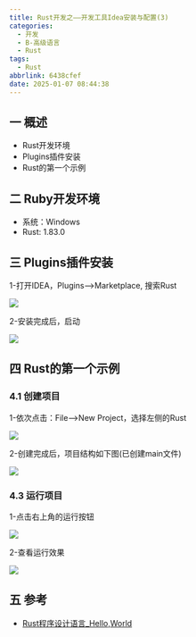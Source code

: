 ```yaml
---
title: Rust开发之——开发工具Idea安装与配置(3)
categories:
  - 开发
  - B-高级语言
  - Rust
tags:
  - Rust
abbrlink: 6438cfef
date: 2025-01-07 08:44:38
---
```

## 一 概述

* Rust开发环境
* Plugins插件安装
* Rust的第一个示例

<!--more-->

## 二 Ruby开发环境

* 系统：Windows
* Rust: 1.83.0 

## 三 Plugins插件安装

1-打开IDEA，Plugins—>Marketplace, 搜索Rust

![][1]

2-安装完成后，启动

![][2]

## 四 Rust的第一个示例

### 4.1 创建项目

1-依次点击：File—>New Project，选择左侧的Rust

![][3]

2-创建完成后，项目结构如下图(已创建main文件)

![][4]

### 4.3 运行项目

1-点击右上角的运行按钮

![][5]

2-查看运行效果

![][6]

## 五 参考

* [Rust程序设计语言_Hello,World](https://rust.bootcss.com/ch01-02-hello-world.html)





[1]:https://cdn.jsdelivr.net/gh/PGzxc/CDN/blog-rust/rust-3-plugin-search-1.png
[2]:https://cdn.jsdelivr.net/gh/PGzxc/CDN/blog-rust/rust-3-plugin-restart-2.png
[3]:https://cdn.jsdelivr.net/gh/PGzxc/CDN/blog-rust/rust-3-project-create-3.png
[4]:https://cdn.jsdelivr.net/gh/PGzxc/CDN/blog-rust/rust-3-project-struct-4.png
[5]:https://cdn.jsdelivr.net/gh/PGzxc/CDN/blog-rust/rust-3-project-run-5.png
[6]:https://cdn.jsdelivr.net/gh/PGzxc/CDN/blog-rust/rust-3-project-run-result-6.png